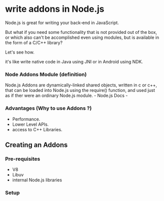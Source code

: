 # write addons in Node.js

Node.js is great for writing your back-end in JavaScript.

But what if you need some functionality that is not provided out of the box, or which also can't be accomplished even using modules,
but is available in the form of a C/C++ library?

Let's see how.

it's like write native code in Java using JNI or in Android using NDK.

### Node Addons Module (definition)

Node.js Addons are dynamically-linked shared objects, written in c or c++, that can be loaded into Node.js using the require() function, and used just as if ther were an ordinary Node.js module. - Node.js Docs -

### Advantages (Why to use Addons ?)

 - Performance.
 - Lower Level APIs.
 - access to C++ Libraries.

## Creating an Addons

### Pre-requisites
- V8
- Libuv
- internal Node.js libraries

### Setup

